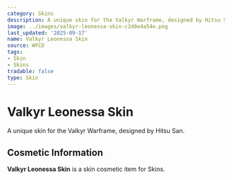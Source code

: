 ```yaml
---
category: Skins
description: A unique skin for the Valkyr Warframe, designed by Hitsu San.
image: ../images/valkyr-leonessa-skin-c2d8e4a54e.png
last_updated: '2025-09-17'
name: Valkyr Leonessa Skin
source: WFCD
tags:
- Skin
- Skins
tradable: false
type: Skin
---
```


# Valkyr Leonessa Skin

A unique skin for the Valkyr Warframe, designed by Hitsu San.

## Cosmetic Information

**Valkyr Leonessa Skin** is a skin cosmetic item for Skins.

